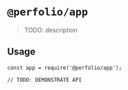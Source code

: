 # `@perfolio/app`

> TODO: description

## Usage

```
const app = require('@perfolio/app');

// TODO: DEMONSTRATE API
```
